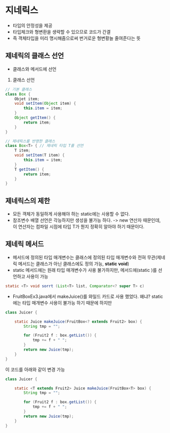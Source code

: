 # 지네릭스
- 타입의 안정성을 제공
- 타입체크와 형변환을 생략할 수 있으므로 코드가 간결
- 즉 객체타입을 미리 명시해줌으로써 번거로운 형변황늘 줄여준다는 뜻

## 제네릭의 클래스 선언
- 클래스와 메서드에 선언
1. 클래스 선언
```java
// 기본 클래스
class Box {
    Objet item;
    void setItem(Object item) {
        this.item = item;
    }
    Object getItem() {
        return item;
    }
}

// 제네릭스를 반영한 클래스
class Box<T> { // 제네릭 타입 T를 선언
    T item;
    void setItem(T item) {
        this.item = item;
    }
    T getItem() {
        return item;
    }
}
```

## 제네릭스의 제한
- 모든 객체가 동일하게 사용해야 하는 static에는 사용할 수 없다.
- 참조변수 배열 선언은 각능하지만 생성을 불가능 하다.
  -> new 연산자 때문인데, 이 연산자는 컴파일 시점에 타입 T가 뭔지 정확히 알아야 하기 때문이다.
  
## 제네릭 메서드
- 메서드에 정의된 타입 매개변수는 클래스에 정의된 타입 매개변수와 전혀 무관(제네릭 메서드는 클래스가 아닌 클래스에도 정의 가능, **static <T> void**)
- static 메서드에는 원래 타입 매개변수가 사용 불가하지만, 메서드에(static <T>)를 선언하고 사용이 가능 
```java
static <T> void sorrt (List<T> list, Comparator<? super T> c)
```
- FruitBoxEx3.java에서 makeJuice()를 와일드 카드로 사용 했었다. 왜냐? static에는 타입 매개변수 사용이 불가능 하기 때문에
하지만
```java
class Juicer {

    static Juice makeJuice(FruitBox<? extends Fruit2> box) {
        String tmp = "";

        for (Fruit2 f : box.getList()) {
            tmp += f + " ";
        }
        return new Juice(tmp);
    }
}
```
이 코드를 아래와 같이 변경 가능
```java
class Juicer {

    static <T extends Fruit2> Juice makeJuice(FruitBox<T> box) {
        String tmp = "";

        for (Fruit2 f : box.getList()) {
            tmp += f + " ";
        }
        return new Juice(tmp);
    }
}
```
